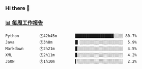 ### Hi there 👋

<!-- waka-box start -->
### <a href="https://gist.github.com/b3f90cfdb958d2401b019f821c34c859" target="_blank">📊 每周工作报告</a>
```text
Python         🕓42h45m        ████████████████▉░░░░ 80.7%
Java           🕓3h8m          █▏░░░░░░░░░░░░░░░░░░░  5.9%
Markdown       🕓2h21m         ▉░░░░░░░░░░░░░░░░░░░░  4.5%
XML            🕓2h11m         ▊░░░░░░░░░░░░░░░░░░░░  4.2%
JSON           🕓1h10m         ▍░░░░░░░░░░░░░░░░░░░░  2.2%
```
<!-- waka-box end -->

<!--
**yiningv/yiningv** is a ✨ _special_ ✨ repository because its `README.md` (this file) appears on your GitHub profile.
Here are some ideas to get you started:
- 🔭 I’m currently working on ...
- 🌱 I’m currently learning ...
- 👯 I’m looking to collaborate on ...
- 🤔 I’m looking for help with ...
- 💬 Ask me about ...
- 📫 How to reach me: ...
- 😄 Pronouns: ...
- ⚡ Fun fact: ...
-->
